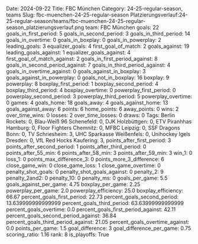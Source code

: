 Date: 2024-09-22
Title: FBC München
Category: 24-25-regular-season, teams
Slug: fbc-muenchen-24-25-regular-season
Platzierungsverlauf:24-25-regular-season/teams/fbc-muenchen-24-25-regular-season_platzierungsverlauf.png
team: FBC München
goals: 22
goals_in_first_period: 5
goals_in_second_period: 3
goals_in_third_period: 14
goals_in_overtime: 0
goals_in_boxplay: 0
goals_in_powerplay: 2
leading_goals: 3
equalizer_goals: 4
first_goal_of_match: 2
goals_against: 19
leading_goals_against: 1
equalizer_goals_against: 4
first_goal_of_match_against: 2
goals_in_first_period_against: 8
goals_in_second_period_against: 7
goals_in_third_period_against: 4
goals_in_overtime_against: 0
goals_against_in_boxplay: 3
goals_against_in_powerplay: 0
goals_not_in_boxplay: 16
boxplay: 9
powerplay: 8
boxplay_first_period: 1
boxplay_second_period: 4
boxplay_third_period: 4
boxplay_overtime: 0
powerplay_first_period: 0
powerplay_second_period: 3
powerplay_third_period: 5
powerplay_overtime: 0
games: 4
goals_home: 18
goals_away: 4
goals_against_home: 13
goals_against_away: 6
points: 6
home_points: 6
away_points: 0
wins: 2
over_time_wins: 0
losses: 2
over_time_losses: 0
draws: 0
Tags:  Berlin Rockets: 0,  Blau-Weiß 96 Schenefeld: 0,  DJK Holzbüttgen: 0,  ETV Piranhhas Hamburg: 0,  Floor Fighters Chemnitz: 0,  MFBC Leipzig: 0,  SSF Dragons Bonn: 0,  TV Schriesheim: 3,  UHC Sparkasse Weißenfels: 0,  Unihockey Igels Dresden: 0,  VfL Red Hocks Kaufering: 3,
points_after_first_period: 3
points_after_second_period: 1
points_after_third_period: 0
points_after_55_min: 6
points_after_58_min: 3
points_after_59_min: 3
win_1: 0
loss_1: 0
points_max_difference_3: 0
points_more_3_difference: 6
close_game_win: 0
close_game_loss: 1
close_game_overtime: 0
penalty_shot_goals: 0
penalty_shot_goals_against: 0
penalty_2: 9
penalty_2and2: 0
penalty_10: 0
penalty_ms: 0
goals_per_game: 5.5
goals_against_per_game: 4.75
boxplay_per_game: 2.25
powerplay_per_game: 2.0
powerplay_efficiency: 25.0
boxplay_efficiency: 66.67
percent_goals_first_period: 22.73
percent_goals_second_period: 13.639999999999999
percent_goals_third_period: 63.63999999999999
percent_goals_overtime: 0.0
percent_goals_first_period_against: 42.11
percent_goals_second_period_against: 36.84
percent_goals_third_period_against: 21.05
percent_goals_overtime_against: 0.0
points_per_game: 1.5
goal_difference: 3
goal_difference_per_game: 0.75
scoring_ratio: 1.16
rank: 8
is_playoffs: True
